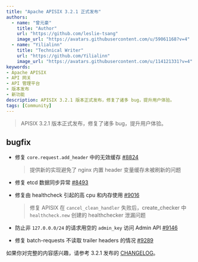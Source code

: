 ```yaml
---
title: "Apache APISIX 3.2.1 正式发布"
authors:
  - name: "曾元豪"
    title: "Author"
    url: "https://github.com/leslie-tsang"
    image_url: "https://avatars.githubusercontent.com/u/59061168?v=4"
  - name: "Yilialinn"
    title: "Technical Writer"
    url: "https://github.com/Yilialinn"
    image_url: "https://avatars.githubusercontent.com/u/114121331?v=4"
keywords: 
- Apache APISIX
- API 网关
- API 管理平台
- 版本发布
- 新功能
description: APISIX 3.2.1 版本正式发布，修复了诸多 bug，提升用户体验。
tags: [Community]
---
```


> APISIX 3.2.1 版本正式发布，修复了诸多 bug，提升用户体验。
<!--truncate-->

## bugfix

- 修复 `core.request.add_header` 中的无效缓存 [#8824](https://github.com/apache/apisix/pull/8824)
  > 提供新的实现避免了 nginx 内置 header 变量缓存未被刷新的问题

- 修复 etcd 数据同步异常 [#8493](https://github.com/apache/apisix/pull/8493)

- 修复由 healthcheck 引起的高 cpu 和内存使用 [#9016](https://github.com/apache/apisix/pull/9016)
  > 修复 APISIX 在 `cancel_clean_handler` 失败后，create_checker 中 `healthcheck.new` 创建的 healthchecker 泄漏问题

- 防止非 `127.0.0.0/24` 的请求用空的 `admin_key` 访问 Admin API [#9146](https://github.com/apache/apisix/pull/9146)

- 修复 batch-requests 不读取 trailer headers 的情况 [#9289](https://github.com/apache/apisix/pull/9289)

如果你对完整的内容感兴趣，请参考 3.2.1 发布的 [CHANGELOG](https://github.com/apache/apisix/blob/release/3.2/docs/zh/latest/CHANGELOG.md#321)。
